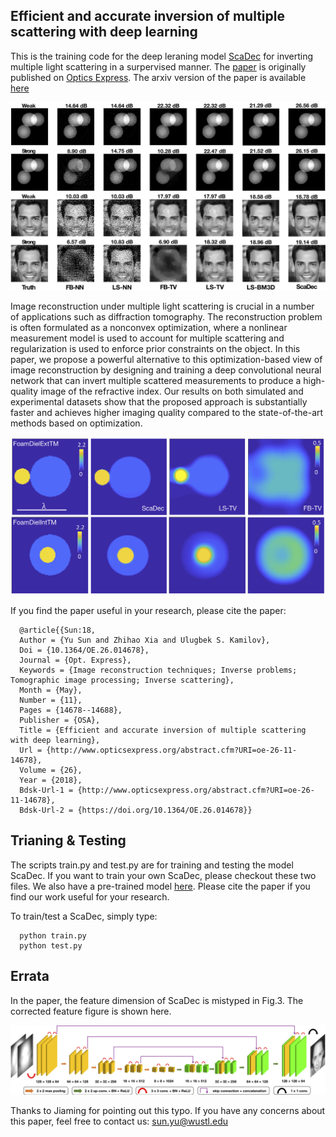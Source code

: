 ## Efficient and accurate inversion of multiple scattering with deep learning

This is the training code for the deep leraning model [ScaDec](https://www.osapublishing.org/oe/abstract.cfm?uri=oe-26-11-14678&origin=search) for inverting multiple light scattering in a surpervised manner.
The [paper](https://www.osapublishing.org/oe/abstract.cfm?uri=oe-26-11-14678&origin=search) is originally published on [Optics Express](https://www.osapublishing.org/oe/home.cfm). The arxiv version of the paper is available [here](https://arxiv.org/abs/1803.06594)

![visualExamples](images/visualExamples.jpg "Visual illustration of reconstructed images of ScaDec")

Image reconstruction under multiple light scattering is crucial in a number of applications such as diffraction tomography. The reconstruction problem is often formulated as a nonconvex optimization, where a nonlinear measurement model is used to account for multiple scattering and regularization is used to enforce prior constraints on the object. In this paper, we propose a powerful alternative to this optimization-based view of image reconstruction by designing and training a deep convolutional neural network that can invert multiple scattered measurements to produce a high-quality image of the refractive index. Our results on both simulated and experimental datasets show that the proposed approach is substantially faster and achieves higher imaging quality compared to the state-of-the-art methods based on optimization.

![expExamples](images/expExamples.jpg "Visual Example of Fresnel2D dataset")

If you find the paper useful in your research, please cite the paper:

      @article{{Sun:18,
      Author = {Yu Sun and Zhihao Xia and Ulugbek S. Kamilov},
      Doi = {10.1364/OE.26.014678},
      Journal = {Opt. Express},
      Keywords = {Image reconstruction techniques; Inverse problems; Tomographic image processing; Inverse scattering},
      Month = {May},
      Number = {11},
      Pages = {14678--14688},
      Publisher = {OSA},
      Title = {Efficient and accurate inversion of multiple scattering with deep learning},
      Url = {http://www.opticsexpress.org/abstract.cfm?URI=oe-26-11-14678},
      Volume = {26},
      Year = {2018},
      Bdsk-Url-1 = {http://www.opticsexpress.org/abstract.cfm?URI=oe-26-11-14678},
      Bdsk-Url-2 = {https://doi.org/10.1364/OE.26.014678}}

## Trianing & Testing
The scripts train.py and test.py are for training and testing the model ScaDec. If you want to train your own ScaDec, please checkout these two files. We also have a pre-trained model [here](https://wustl.box.com/s/cjo6gy9whvykgv9fc0stk8mc30c92s1z). Please cite the paper if you find our work useful for your research. 

To train/test a ScaDec, simply type:

      python train.py
      python test.py

## Errata
In the paper, the feature dimension of ScaDec is mistyped in Fig.3. The corrected feature figure is shown here.

![ScaDecArch](images/ScaDecArch.jpg "Visual illustration of ScaDec")
      
Thanks to Jiaming for pointing out this typo. If you have any concerns about this paper, feel free to contact us: sun.yu@wustl.edu

       

